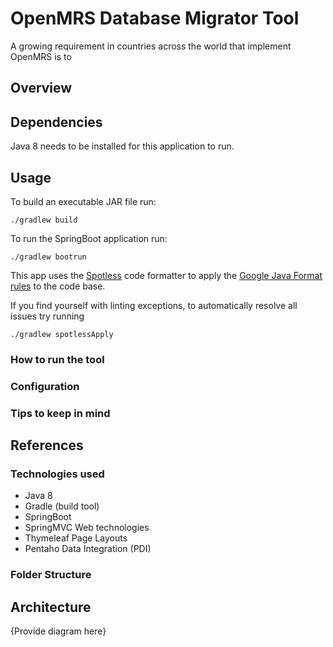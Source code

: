# OpenMRS Database Migrator Tool

A growing requirement in countries across the world that implement OpenMRS is to 

## Overview

## Dependencies

Java 8 needs to be installed for this application to run.

## Usage

To build an executable JAR file run: 

```
./gradlew build
```

To run the SpringBoot application run: 

```
./gradlew bootrun
```

This app uses the [Spotless](https://github.com/diffplug/spotless/tree/master/plugin-gradle) code formatter to apply the [Google Java Format rules](https://github.com/google/google-java-format) to the code base.

If you find yourself with linting exceptions, to automatically resolve all issues try running 

```
./gradlew spotlessApply
```

### How to run the tool

### Configuration

### Tips to keep in mind

## References

### Technologies used

* Java 8
* Gradle (build tool)
* SpringBoot
* SpringMVC Web technologies
* Thymeleaf Page Layouts
* Pentaho Data Integration (PDI)

### Folder Structure


## Architecture

{Provide diagram here}